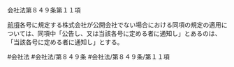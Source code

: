 会社法第８４９条第１１項

[前項](会社法＿＿＿＿第８４９条第１０項)各号に規定する株式会社が公開会社でない場合における同項の規定の適用については、同項中「公告し、又は当該各号に定める者に通知し」とあるのは、「当該各号に定める者に通知し」とする。

#会社法
#会社法/第８４９条
#会社法/第８４９条/第１１項
